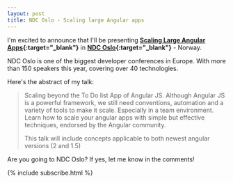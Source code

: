 ```yaml
---
layout: post
title: NDC Oslo - Scaling large Angular apps
---
```


I'm excited to announce that I'll be presenting **[Scaling Large Angular Apps](http://ndcoslo.com/talk/scaling-large-angular-apps/){:target="_blank"}** in **[NDC Oslo](http://ndcoslo.com/){:target="_blank"}** - Norway.

NDC Oslo is one of the biggest developer conferences in Europe. With more than 150 speakers this year, covering over 40 technologies.

Here's the abstract of my talk:

> Scaling beyond the To Do list App of Angular JS. Although Angular JS is a powerful framework, we still need conventions, automation and a variety of tools to make it scale. Especially in a team environment. Learn how to scale your angular apps with simple but effective techniques, endorsed by the Angular community.
> 
> This talk will include concepts applicable to both newest angular versions (2 and 1.5)

Are you going to NDC Oslo? If yes, let me know in the comments!

{% include subscribe.html %}